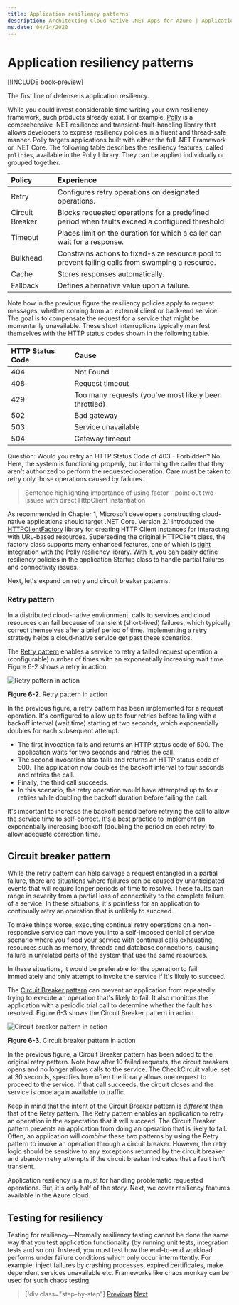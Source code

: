 ```yaml
---
title: Application resiliency patterns
description: Architecting Cloud Native .NET Apps for Azure | Application Resiliency Patterns
ms.date: 04/14/2020
---
```


# Application resiliency patterns

[!INCLUDE [book-preview](../../../includes/book-preview.md)]

The first line of defense is application resiliency.

While you could invest considerable time writing your own resiliency framework, such products already exist. For example, [Polly](http://www.thepollyproject.org/) is a comprehensive .NET resilience and transient-fault-handling library that allows developers to express resiliency policies in a fluent and thread-safe manner. Polly targets applications built with either the full .NET Framework or .NET Core. The following table describes the resiliency features, called `policies`, available in the Polly Library. They can be applied individually or grouped together.

| Policy | Experience |
| :-------- | :-------- |
| Retry | Configures retry operations on designated operations. |
| Circuit Breaker | Blocks requested operations for a predefined period when faults exceed a configured threshold |
| Timeout | Places limit on the duration for which a caller can wait for a response. |
| Bulkhead | Constrains actions to fixed-size resource pool to prevent failing calls from swamping a resource. |
| Cache | Stores responses automatically. |
| Fallback | Defines alternative value upon a failure. |

Note how in the previous figure the resiliency policies apply to request messages, whether coming from an external client or back-end service. The goal is to compensate the request for a service that might be momentarily unavailable. These short interruptions typically manifest themselves with the HTTP status codes shown in the following table.

| HTTP Status Code| Cause |
| :-------- | :-------- |
| 404 | Not Found |
| 408 | Request timeout |
| 429 | Too many requests (you've most likely been throttled) |
| 502 | Bad gateway |
| 503 | Service unavailable |
| 504 | Gateway timeout |

Question: Would you retry an HTTP Status Code of 403 - Forbidden? No. Here, the system is functioning properly, but informing the caller that they aren't authorized to perform the requested operation. Care must be taken to retry only those operations caused by failures.

> Sentence highlighting importance of using factor - point out two issues with direct HttpClient instantiation


As recommended in Chapter 1, Microsoft developers constructing cloud-native applications should target .NET Core. Version 2.1 introduced the [HTTPClientFactory](https://www.stevejgordon.co.uk/introduction-to-httpclientfactory-aspnetcore) library for creating HTTP Client instances for interacting with URL-based resources. Superseding the original HTTPClient class, the factory class supports many enhanced features, one of which is [tight integration](../microservices/implement-resilient-applications/implement-http-call-retries-exponential-backoff-polly.md) with the Polly resiliency library. With it, you can easily define resiliency policies in the application Startup class to handle partial failures and connectivity issues.

Next, let's expand on retry and circuit breaker patterns.

### Retry pattern

In a distributed cloud-native environment, calls to services and cloud resources can fail because of transient (short-lived) failures, which typically correct themselves after a brief period of time. Implementing a retry strategy helps a cloud-native service get past these scenarios.

The [Retry pattern](https://docs.microsoft.com/azure/architecture/patterns/retry) enables a service to retry a failed request operation a (configurable) number of times with an exponentially increasing wait time. Figure 6-2 shows a retry in action.

![Retry pattern in action](./media/retry-pattern.png)

**Figure 6-2**. Retry pattern in action

In the previous figure, a retry pattern has been implemented for a request operation. It's configured to allow up to four retries before failing with a backoff interval (wait time) starting at two seconds, which exponentially doubles for each subsequent attempt.

- The first invocation fails and returns an HTTP status code of 500. The application waits for two seconds and retries the call.
- The second invocation also fails and returns an HTTP status code of 500. The application now doubles the backoff interval to four seconds and retries the call.
- Finally, the third call succeeds.
- In this scenario, the retry operation would have attempted up to four retries while doubling the backoff duration before failing the call.

It's important to increase the backoff period before retrying the call to allow the service time to self-correct. It's a best practice to implement an exponentially increasing backoff (doubling the period on each retry) to allow adequate correction time.

## Circuit breaker pattern

While the retry pattern can help salvage a request entangled in a partial failure, there are situations where failures can be caused by unanticipated events that will require longer periods of time to resolve. These faults can range in severity from a partial loss of connectivity to the complete failure of a service. In these situations, it's pointless for an application to continually retry an operation that is unlikely to succeed.

To make things worse, executing continual retry operations on a non-responsive service can move you into a self-imposed denial of service scenario where you flood your service with continual calls exhausting resources such as memory, threads and database connections, causing failure in unrelated parts of the system that use the same resources.

In these situations, it would be preferable for the operation to fail immediately and only attempt to invoke the service if it's likely to succeed.

The [Circuit Breaker pattern](https://docs.microsoft.com/azure/architecture/patterns/circuit-breaker) can prevent an application from repeatedly trying to execute an operation that's likely to fail. It also monitors the application with a periodic trial call to determine whether the fault has resolved. Figure 6-3 shows the Circuit Breaker pattern in action.

![Circuit breaker pattern in action](./media/circuit-breaker-pattern.png)

**Figure 6-3**. Circuit breaker pattern in action

In the previous figure, a Circuit Breaker pattern has been added to the original retry pattern. Note how after 10 failed requests, the circuit breakers opens and no longer allows calls to the service. The CheckCircuit value, set at 30 seconds, specifies how often the library allows one request to proceed to the service. If that call succeeds, the circuit closes and the service is once again available to traffic.

Keep in mind that the intent of the Circuit Breaker pattern is *different* than that of the Retry pattern. The Retry pattern enables an application to retry an operation in the expectation that it will succeed. The Circuit Breaker pattern prevents an application from doing an operation that is likely to fail. Often, an application will *combine* these two patterns by using the Retry pattern to invoke an operation through a circuit breaker. However, the retry logic should be sensitive to any exceptions returned by the circuit breaker and abandon retry attempts if the circuit breaker indicates that a fault isn't transient.

Application resiliency is a must for handling problematic requested operations. But, it's only half of the story. Next, we cover resiliency features available in the Azure cloud.

## Testing for resiliency

Testing for resiliency—Normally resiliency testing cannot be done the same way that you test application functionality (by running unit tests, integration tests and so on). Instead, you must test how the end-to-end workload performs under failure conditions which only occur intermittently. For example: inject failures by crashing processes, expired certificates, make dependent services unavailable etc. Frameworks like chaos monkey can be used for such chaos testing.




>[!div class="step-by-step"]
>[Previous](resiliency.md)
>[Next](infrastructure-resiliency-azure.md)
